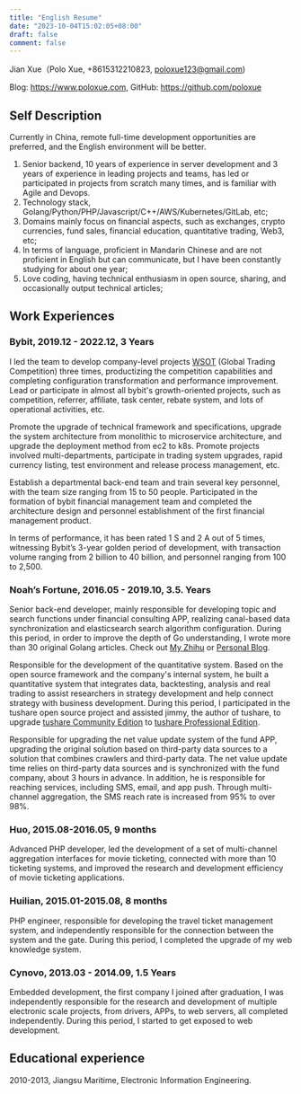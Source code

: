 ```yaml
---
title: "English Resume"
date: "2023-10-04T15:02:05+08:00"
draft: false
comment: false
---
```


Jian Xue（Polo Xue, +8615312210823, poloxue123@gmail.com)

Blog: https://www.poloxue.com, GitHub: https://github.com/poloxue

## Self Description

Currently in China, remote full-time development opportunities are preferred, and the English environment will be better.

1. Senior backend, 10 years of experience in server development and 3 years of experience in leading projects and teams, has led or participated in projects from scratch many times, and is familiar with Agile and Devops.
2. Technology stack, Golang/Python/PHP/Javascript/C++/AWS/Kubernetes/GitLab, etc;
3. Domains mainly focus on financial aspects, such as exchanges, crypto currencies, fund sales, financial education, quantitative trading, Web3, etc;
4. In terms of language, proficient in Mandarin Chinese and are not proficient in English but can communicate, but I have been constantly studying for about one year;
5. Love coding, having technical enthusiasm in open source, sharing, and occasionally output technical articles;

## Work Experiences

### Bybit, 2019.12 - 2022.12, 3 Years

I led the team to develop company-level projects [WSOT](https://www.bybit.com/wsot2022) (Global Trading Competition) three times, productizing the competition capabilities and completing configuration transformation and performance improvement. Lead or participate in almost all bybit's growth-oriented projects, such as competition, referrer, affiliate, task center, rebate system, and lots of operational activities, etc.

Promote the upgrade of technical framework and specifications, upgrade the system architecture from monolithic to microservice architecture, and upgrade the deployment method from ec2 to k8s. Promote projects involved multi-departments, participate in trading system upgrades, rapid currency listing, test environment and release process management, etc.

Establish a departmental back-end team and train several key personnel, with the team size ranging from 15 to 50 people. Participated in the formation of bybit financial management team and completed the architecture design and personnel establishment of the first financial management product.

In terms of performance, it has been rated 1 S and 2 A out of 5 times, witnessing Bybit’s 3-year golden period of development, with transaction volume ranging from 2 billion to 40 billion, and personnel ranging from 100 to 2,500.

### Noah’s Fortune, 2016.05 - 2019.10, 3.5. Years

Senior back-end developer, mainly responsible for developing topic and search functions under financial consulting APP, realizing canal-based data synchronization and elasticsearch search algorithm configuration. During this period, in order to improve the depth of Go understanding, I wrote more than 30 original Golang articles. Check out [My Zhihu](https://www.zhihu.com/people/xue-jian-27) or [Personal Blog]( https://www.poloxue.com).

Responsible for the development of the quantitative system. Based on the open source framework and the company's internal system, he built a quantitative system that integrates data, backtesting, analysis and real trading to assist researchers in strategy development and help connect strategy with business development. During this period, I participated in the tushare open source project and assisted jimmy, the author of tushare, to upgrade [tushare Community Edition](http://tushare.org) to [tushare Professional Edition](https://tushare.pro).

Responsible for upgrading the net value update system of the fund APP, upgrading the original solution based on third-party data sources to a solution that combines crawlers and third-party data. The net value update time relies on third-party data sources and is synchronized with the fund company, about 3 hours in advance. In addition, he is responsible for reaching services, including SMS, email, and app push. Through multi-channel aggregation, the SMS reach rate is increased from 95% to over 98%.

### Huo, 2015.08-2016.05, 9 months

Advanced PHP developer, led the development of a set of multi-channel aggregation interfaces for movie ticketing, connected with more than 10 ticketing systems, and improved the research and development efficiency of movie ticketing applications.

### Huilian, 2015.01-2015.08, 8 months

PHP engineer, responsible for developing the travel ticket management system, and independently responsible for the connection between the system and the gate. During this period, I completed the upgrade of my web knowledge system.

### Cynovo, 2013.03 - 2014.09, 1.5 Years

Embedded development, the first company I joined after graduation, I was independently responsible for the research and development of multiple electronic scale projects, from drivers, APPs, to web servers, all completed independently. During this period, I started to get exposed to web development.

## Educational experience

2010-2013, Jiangsu Maritime, Electronic Information Engineering.


